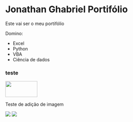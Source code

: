 <h1> Jonathan Ghabriel Portifólio </h1>

Este vai ser o meu portifólio

Domino:

* Excel
* Python
* VBA
* Ciência de dados

### teste
<img src="python.jpg" width="100" height="50" />
<p>Teste de adição de imagem</p>

<img src="python.jpg" />
<img src="python.png" />


